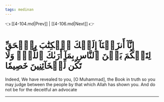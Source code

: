 ```yaml
---
tags: medinan
---
```


👈 [[4-104.md|Prev]] | [[4-106.md|Next]] 👉

# إِنَّآ أَنزَلۡنَآ إِلَيۡكَ ٱلۡكِتَٰبَ بِٱلۡحَقِّ لِتَحۡكُمَ بَيۡنَ ٱلنَّاسِ بِمَآ أَرَىٰكَ ٱللَّهُۚ وَلَا تَكُن لِّلۡخَآئِنِينَ خَصِيمٗا

Indeed, We have revealed to you, [O Muhammad], the Book in truth so you may judge between the people by that which Allah has shown you. And do not be for the deceitful an advocate

---

